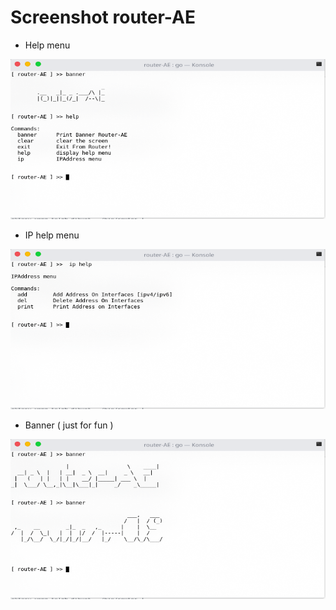 # Screenshot router-AE

- Help menu 

<center> <img height="256" width="512" src="https://raw.githubusercontent.com/rootshaxor/router-AE/master/img/Screenshost/1.png"> </center>

- IP help menu

<center> <img height="256" width="512" src="https://raw.githubusercontent.com/rootshaxor/router-AE/master/img/Screenshost/2.png"> </center>

- Banner ( just for fun )

<center> <img height="256" width="512" src="https://raw.githubusercontent.com/rootshaxor/router-AE/master/img/Screenshost/3.png"> </center>
